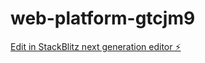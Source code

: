 # web-platform-gtcjm9

[Edit in StackBlitz next generation editor ⚡️](https://stackblitz.com/~/github.com/Asnaeranthodi/web-platform-gtcjm9)